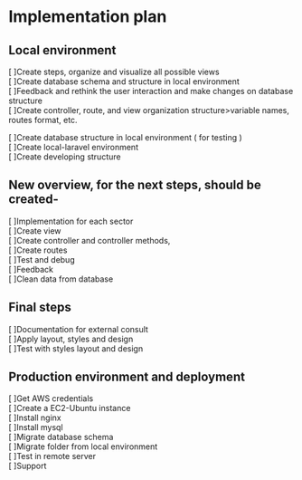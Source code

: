 # Implementation plan

## Local environment<br>
[ ]Create steps, organize and visualize all possible views<br>
[ ]Create database schema and structure in local environment<br>
[ ]Feedback and rethink the user interaction and make changes on database structure<br>
[ ]Create controller, route, and view organization structure>variable names, routes format, etc.<br>

[ ]Create database structure in local environment ( for testing )<br>
[ ]Create local-laravel environment<br>
[ ]Create developing structure<br>

## New overview, for the next steps, should be created-<br>
  [ ]Implementation for each sector<br>
  [ ]Create view<br>
  [ ]Create controller and controller methods,<br>
  [ ]Create routes<br>
  [ ]Test and debug<br>
  [ ]Feedback<br>
  [ ]Clean data from database<br>

## Final steps<br>
[ ]Documentation for external consult<br>
[ ]Apply layout, styles and design<br>
[ ]Test with styles layout and design<br>

## Production environment and deployment
[ ]Get AWS credentials<br>
[ ]Create a EC2-Ubuntu instance<br>
[ ]Install nginx<br>
[ ]Install mysql<br>
[ ]Migrate database schema<br>
[ ]Migrate folder from local environment<br>
[ ]Test in remote server<br>
[ ]Support<br>
